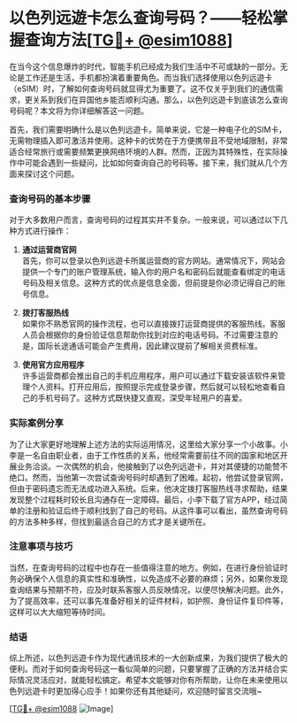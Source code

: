 # 以色列远遊卡怎么查询号码？——轻松掌握查询方法[[TG💪+ @esim1088](https://t.me/s/esim1088)]

在当今这个信息爆炸的时代，智能手机已经成为我们生活中不可或缺的一部分。无论是工作还是生活，手机都扮演着重要角色。而当我们选择使用以色列远遊卡（eSIM）时，了解如何查询号码就显得尤为重要了。这不仅关乎到我们的通信需求，更关系到我们在异国他乡能否顺利沟通。那么，以色列远遊卡到底该怎么查询号码呢？本文将为你详细解答这一问题。

首先，我们需要明确什么是以色列远遊卡。简单来说，它是一种电子化的SIM卡，无需物理插入即可激活并使用。这种卡的优势在于方便携带且不受地域限制，非常适合经常旅行或需要频繁更换网络环境的人群。然而，正因为其特殊性，在实际操作中可能会遇到一些疑问，比如如何查询自己的号码等。接下来，我们就从几个方面来探讨这个问题。

### 查询号码的基本步骤

对于大多数用户而言，查询号码的过程其实并不复杂。一般来说，可以通过以下几种方式进行操作：

1. **通过运营商官网**  
   首先，你可以登录以色列远遊卡所属运营商的官方网站。通常情况下，网站会提供一个专门的账户管理系统，输入你的用户名和密码后就能查看绑定的电话号码及相关信息。这种方式的优点是信息全面，但前提是你必须记得自己的账号信息。

2. **拨打客服热线**  
   如果你不熟悉官网的操作流程，也可以直接拨打运营商提供的客服热线。客服人员会根据你的身份验证信息帮助你找到对应的电话号码。不过需要注意的是，国际长途通话可能会产生费用，因此建议提前了解相关资费标准。

3. **使用官方应用程序**  
   许多运营商都会推出自己的手机应用程序，用户可以通过下载安装该软件来管理个人资料。打开应用后，按照提示完成登录步骤，然后就可以轻松地查看自己的手机号码了。这种方式既快捷又直观，深受年轻用户的喜爱。

### 实际案例分享

为了让大家更好地理解上述方法的实际运用情况，这里给大家分享一个小故事。小李是一名自由职业者，由于工作性质的关系，他经常需要前往不同的国家和地区开展业务洽谈。一次偶然的机会，他接触到了以色列远遊卡，并对其便捷的功能赞不绝口。然而，当他第一次尝试查询号码时却遇到了困难。起初，他尝试登录官网，但由于密码遗忘而无法成功进入系统。后来，他决定拨打客服热线寻求帮助，结果发现整个过程耗时较长且沟通存在一定障碍。最后，小李下载了官方APP，经过简单的注册和验证后终于顺利找到了自己的号码。从这件事可以看出，虽然查询号码的方法多种多样，但找到最适合自己的方式才是关键所在。

### 注意事项与技巧

当然，在查询号码的过程中也存在一些值得注意的地方。例如，在进行身份验证时务必确保个人信息的真实性和准确性，以免造成不必要的麻烦；另外，如果你发现查询结果与预期不符，应及时联系客服人员反映情况，以便尽快解决问题。此外，为了提高效率，还可以事先准备好相关的证件材料，如护照、身份证件复印件等，这样可以大大缩短等待时间。

### 结语

综上所述，以色列远遊卡作为现代通讯技术的一大创新成果，为我们提供了极大的便利。而对于如何查询号码这一看似简单的问题，只要掌握了正确的方法并结合实际情况灵活应对，就能轻松搞定。希望本文能够对你有所帮助，让你在未来使用以色列远遊卡时更加得心应手！如果你还有其他疑问，欢迎随时留言交流哦~

[[TG💪+ @esim1088](https://t.me/s/esim1088) ![Image](https://i.postimg.cc/4NQfJmqS/Snipaste-2025-05-13-00-14-12.png)]